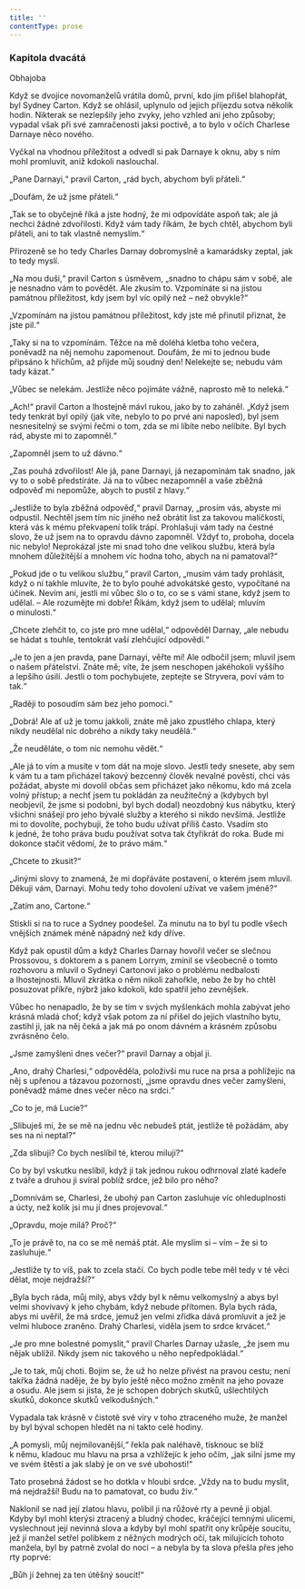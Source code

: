 ```yaml
---
title: ''
contentType: prose
---
```


### Kapitola dvacátá  
Obhajoba

  

Když se dvojice novomanželů vrátila domů, první, kdo jim přišel blahopřát, byl Sydney Carton. Když se ohlásil, uplynulo od jejich příjezdu sotva několik hodin. Nikterak se nezlepšily jeho zvyky, jeho vzhled ani jeho způsoby; vypadal však při své zamračenosti jaksi poctivě, a to bylo v očích Charlese Darnaye něco nového.

Vyčkal na vhodnou příležitost a odvedl si pak Darnaye k oknu, aby s ním mohl promluvit, aniž kdokoli naslouchal.

„Pane Darnayi,“ pravil Carton, „rád bych, abychom byli přáteli.“

„Doufám, že už jsme přáteli.“

„Tak se to obyčejně říká a jste hodný, že mi odpovídáte aspoň tak; ale já nechci žádné zdvořilosti. Když vám tady říkám, že bych chtěl, abychom byli přáteli, ani to tak vlastně nemyslím.“

Přirozeně se ho tedy Charles Darnay dobromyslně a kamarádsky zeptal, jak to tedy myslí.

„Na mou duši,“ pravil Carton s úsměvem, „snadno to chápu sám v sobě, ale je nesnadno vám to povědět. Ale zkusím to. Vzpomínáte si na jistou památnou příležitost, kdy jsem byl víc opilý než – než obvykle?“

„Vzpomínám na jistou památnou příležitost, kdy jste mě přinutil přiznat, že jste pil.“

„Taky si na to vzpomínám. Těžce na mě doléhá kletba toho večera, poněvadž na něj nemohu zapomenout. Doufám, že mi to jednou bude připsáno k hříchům, až přijde můj soudný den! Nelekejte se; nebudu vám tady kázat.“

„Vůbec se nelekám. Jestliže něco pojímáte vážně, naprosto mě to neleká.“

„Ach!“ pravil Carton a lhostejně mávl rukou, jako by to zaháněl. „Když jsem tedy tenkrát byl opilý (jak víte, nebylo to po prvé ani naposled), byl jsem nesnesitelný se svými řečmi o tom, zda se mi líbíte nebo nelíbíte. Byl bych rád, abyste mi to zapomněl.“

„Zapomněl jsem to už dávno.“

„Zas pouhá zdvořilost! Ale já, pane Darnayi, já nezapomínám tak snadno, jak vy to o sobě předstíráte. Já na to vůbec nezapomněl a vaše zběžná odpověď mi nepomůže, abych to pustil z hlavy.“

„Jestliže to byla zběžná odpověď,“ pravil Darnay, „prosím vás, abyste mi odpustil. Nechtěl jsem tím nic jiného než obrátit list za takovou maličkostí, která vás k mému překvapení tolik trápí. Prohlašuji vám tady na čestné slovo, že už jsem na to opravdu dávno zapomněl. Vždyť to, proboha, docela nic nebylo! Neprokázal jste mi snad toho dne velikou službu, která byla mnohem důležitější a mnohem víc hodna toho, abych na ni pamatoval?“

„Pokud jde o tu velikou službu,“ pravil Carton, „musím vám tady prohlásit, když o ní takhle mluvíte, že to bylo pouhé advokátské gesto, vypočítané na účinek. Nevím ani, jestli mi vůbec šlo o to, co se s vámi stane, když jsem to udělal. – Ale rozumějte mi dobře! Říkám, když jsem to udělal; mluvím o minulosti.“

„Chcete zlehčit to, co jste pro mne udělal,“ odpověděl Darnay, „ale nebudu se hádat s touhle, tentokrát vaší zlehčující odpovědí.“

„Je to jen a jen pravda, pane Darnayi, věřte mi! Ale odbočil jsem; mluvil jsem o našem přátelství. Znáte mě; víte, že jsem neschopen jakéhokoli vyššího a lepšího úsilí. Jestli o tom pochybujete, zeptejte se Stryvera, poví vám to tak.“

„Raději to posoudím sám bez jeho pomoci.“

„Dobrá! Ale ať už je tomu jakkoli, znáte mě jako zpustlého chlapa, který nikdy neudělal nic dobrého a nikdy taky neudělá.“

„Že neuděláte, o tom nic nemohu vědět.“

„Ale já to vím a musíte v tom dát na moje slovo. Jestli tedy snesete, aby sem k vám tu a tam přicházel takový bezcenný člověk nevalné pověsti, chci vás požádat, abyste mi dovolil občas sem přicházet jako někomu, kdo má zcela volný přístup; a nechť jsem tu pokládán za neužitečný a (kdybych byl neobjevil, že jsme si podobni, byl bych dodal) neozdobný kus nábytku, který všichni snášejí pro jeho bývalé služby a kterého si nikdo nevšímá. Jestliže mi to dovolíte, pochybuji, že toho budu užívat příliš často. Vsadím sto k jedné, že toho práva budu používat sotva tak čtyřikrát do roka. Bude mi dokonce stačit vědomí, že to právo mám.“

„Chcete to zkusit?“

„Jinými slovy to znamená, že mi dopřáváte postavení, o kterém jsem mluvil. Děkuji vám, Darnayi. Mohu tedy toho dovolení užívat ve vašem jméně?“

„Zatím ano, Cartone.“

Stiskli si na to ruce a Sydney poodešel. Za minutu na to byl tu podle všech vnějších známek méně nápadný než kdy dříve.

Když pak opustil dům a když Charles Darnay hovořil večer se slečnou Prossovou, s doktorem a s panem Lorrym, zmínil se všeobecně o tomto rozhovoru a mluvil o Sydneyi Cartonovi jako o problému nedbalosti a lhostejnosti. Mluvil zkrátka o něm nikoli zahořkle, nebo že by ho chtěl posuzovat příkře, nýbrž jako kdokoli, kdo spatřil jeho zevnějšek.

Vůbec ho nenapadlo, že by se tím v svých myšlenkách mohla zabývat jeho krásná mladá choť; když však potom za ní přišel do jejich vlastního bytu, zastihl ji, jak na něj čeká a jak má po onom dávném a krásném způsobu zvrásněno čelo.

„Jsme zamyšleni dnes večer?“ pravil Darnay a objal ji.

„Ano, drahý Charlesi,“ odpověděla, položivši mu ruce na prsa a pohlížejíc na něj s upřenou a tázavou pozorností, „jsme opravdu dnes večer zamyšleni, poněvadž máme dnes večer něco na srdci.“

„Co to je, má Lucie?“

„Slibuješ mi, že se mě na jednu věc nebudeš ptát, jestliže tě požádám, aby ses na ni neptal?“

„Zda slibuji? Co bych neslíbil té, kterou miluji?“

Co by byl vskutku neslíbil, když jí tak jednou rukou odhrnoval zlaté kadeře z tváře a druhou ji svíral poblíž srdce, jež bilo pro něho?

„Domnívám se, Charlesi, že ubohý pan Carton zasluhuje víc ohleduplnosti a úcty, než kolik jsi mu jí dnes projevoval.“

„Opravdu, moje milá? Proč?“

„To je právě to, na co se mě nemáš ptát. Ale myslím si – vím – že si to zasluhuje.“

„Jestliže ty to víš, pak to zcela stačí. Co bych podle tebe měl tedy v té věci dělat, moje nejdražší?“

„Byla bych ráda, můj milý, abys vždy byl k němu velkomyslný a abys byl velmi shovívavý k jeho chybám, když nebude přítomen. Byla bych ráda, abys mi uvěřil, že má srdce, jemuž jen velmi zřídka dává promluvit a jež je velmi hluboce zraněno. Drahý Charlesi, viděla jsem to srdce krvácet.“

„Je pro mne bolestné pomyslit,“ pravil Charles Darnay užasle, „že jsem mu nějak ublížil. Nikdy jsem nic takového u něho nepředpokládal.“

„Je to tak, můj choti. Bojím se, že už ho nelze přivést na pravou cestu; není takřka žádná naděje, že by bylo ještě něco možno změnit na jeho povaze a osudu. Ale jsem si jista, že je schopen dobrých skutků, ušlechtilých skutků, dokonce skutků velkodušných.“

Vypadala tak krásně v čistotě své víry v toho ztraceného muže, že manžel by byl býval schopen hledět na ni takto celé hodiny.

„A pomysli, můj nejmilovanější,“ řekla pak naléhavě, tisknouc se blíž k němu, kladouc mu hlavu na prsa a vzhlížejíc k jeho očím, „jak silní jsme my ve svém štěstí a jak slabý je on ve své ubohosti!“

Tato prosebná žádost se ho dotkla v hloubi srdce. „Vždy na to budu myslit, má nejdražší! Budu na to pamatovat, co budu živ.“

Naklonil se nad její zlatou hlavu, políbil ji na růžové rty a pevně ji objal. Kdyby byl mohl kterýsi ztracený a bludný chodec, kráčející temnými ulicemi, vyslechnout její nevinná slova a kdyby byl mohl spatřit ony krůpěje soucitu, jež jí manžel setřel polibkem z něžných modrých očí, tak milujících tohoto manžela, byl by patrně zvolal do noci – a nebyla by ta slova přešla přes jeho rty poprvé:

„Bůh jí žehnej za ten útěšný soucit!“
